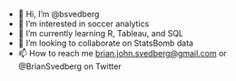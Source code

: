 - 👋 Hi, I’m @bsvedberg
- 👀 I’m interested in soccer analytics
- 🌱 I’m currently learning R, Tableau, and SQL
- 💞️ I’m looking to collaborate on StatsBomb data
- 📫 How to reach me brian.john.svedberg@gmail.com or @BrianSvedberg on Twitter

<!---
bsvedberg/bsvedberg is a ✨ special ✨ repository because its `README.md` (this file) appears on your GitHub profile.
You can click the Preview link to take a look at your changes.
--->
